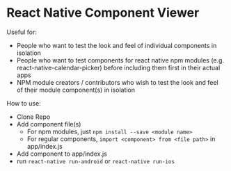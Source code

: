 # React Native Component Viewer

Useful for:
- People who want to test the look and feel of individual components in isolation
- People who want to test components for react native npm modules (e.g. react-native-calendar-picker) before including them first in their actual apps
- NPM module creators / contributors who wish to test the look and feel of their module component(s) in isolation

How to use:
- Clone Repo
- Add component file(s)
  - For npm modules, just `npm install --save <module name>`
  - For regular components, `import <component> from <file path>` in app/index.js
- Add component to app/index.js
- run `react-native run-android` or `react-native run-ios`
